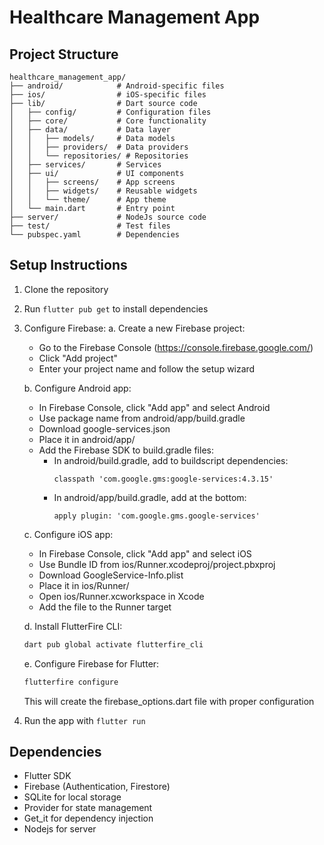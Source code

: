 # Healthcare Management App
## Project Structure

```
healthcare_management_app/
├── android/            # Android-specific files
├── ios/                # iOS-specific files
├── lib/                # Dart source code
│   ├── config/         # Configuration files
│   ├── core/           # Core functionality
│   ├── data/           # Data layer
│   │   ├── models/     # Data models
│   │   ├── providers/  # Data providers
│   │   └── repositories/ # Repositories
│   ├── services/       # Services
│   ├── ui/             # UI components
│   │   ├── screens/    # App screens
│   │   ├── widgets/    # Reusable widgets
│   │   └── theme/      # App theme
│   └── main.dart       # Entry point
├── server/             # NodeJs source code
├── test/               # Test files
└── pubspec.yaml        # Dependencies
```

## Setup Instructions

1. Clone the repository
2. Run `flutter pub get` to install dependencies
3. Configure Firebase:
   a. Create a new Firebase project:
      - Go to the Firebase Console (https://console.firebase.google.com/)
      - Click "Add project"
      - Enter your project name and follow the setup wizard
   
   b. Configure Android app:
      - In Firebase Console, click "Add app" and select Android
      - Use package name from android/app/build.gradle
      - Download google-services.json
      - Place it in android/app/
      - Add the Firebase SDK to build.gradle files:
        * In android/build.gradle, add to buildscript dependencies:
          ```
          classpath 'com.google.gms:google-services:4.3.15'
          ```
        * In android/app/build.gradle, add at the bottom:
          ```
          apply plugin: 'com.google.gms.google-services'
          ```
   
   c. Configure iOS app:
      - In Firebase Console, click "Add app" and select iOS
      - Use Bundle ID from ios/Runner.xcodeproj/project.pbxproj
      - Download GoogleService-Info.plist
      - Place it in ios/Runner/
      - Open ios/Runner.xcworkspace in Xcode
      - Add the file to the Runner target

   d. Install FlutterFire CLI:
      ```bash
      dart pub global activate flutterfire_cli
      ```

   e. Configure Firebase for Flutter:
      ```bash
      flutterfire configure
      ```
      This will create the firebase_options.dart file with proper configuration

4. Run the app with `flutter run`

## Dependencies

- Flutter SDK
- Firebase (Authentication, Firestore)
- SQLite for local storage
- Provider for state management
- Get_it for dependency injection
- Nodejs for server
